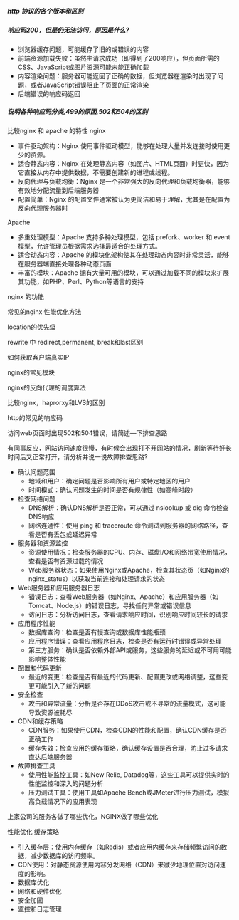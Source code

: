 ##### http 协议的各个版本和区别

#####  响应码200，但是仍无法访问，原因是什么?
* 浏览器缓存问题，可能缓存了旧的或错误的内容
* 前端资源加载失败：虽然主请求成功（即得到了200响应），但页面所需的CSS、JavaScript或图片资源可能未能正确加载
* 内容渲染问题：服务器可能返回了正确的数据，但浏览器在渲染时出现了问题，或者JavaScript错误阻止了页面的正常渲染
* 后端错误的响应码返回

##### 说明各种响应码分类,499的原因,502和504的区别

比较nginx 和 apache 的特性
    nginx
  * 事件驱动架构：Nginx 使用事件驱动模型，能够在处理大量并发连接时使用更少的资源。
  * 适合静态内容：Nginx 在处理静态内容（如图片、HTML页面）时更快，因为它直接从内存中提供数据，不需要创建新的进程或线程。
  * 反向代理与负载均衡：Nginx 是一个非常强大的反向代理和负载均衡器，能够有效地分配流量到后端服务器
  * 配置简单：Nginx 的配置文件通常被认为更简洁和易于理解，尤其是在配置为反向代理服务器时

Apache
  * 多重处理模型：Apache 支持多种处理模型，包括 prefork、worker 和 event 模型，允许管理员根据需求选择最适合的处理方式。
  * 适合动态内容：Apache 的模块化架构使其在处理动态内容时非常灵活，能够在服务器端直接处理各种动态页面
  * 丰富的模块：Apache 拥有大量可用的模块，可以通过加载不同的模块来扩展其功能，如PHP、Perl、Python等语言的支持

nginx 的功能

常见的nginx 性能优化方法

location的优先级

rewrite 中 redirect,permanent, break和last区别

如何获取客户端真实IP

nginx的常见模块

nginx的反向代理的调度算法

比较nginx，haprorxy和LVS的区别

http的常见的响应码

访问web页面时出现502和504错误，请简述—下排查思路

有同事反应，网站访问速度很慢，有时候会出现打不开网站的情况，刷新等待好长时间后又正常打开，请分析并说一说故障排查思路?

* 确认问题范围
  * 地域和用户：确定问题是否影响所有用户或特定地区的用户
  * 时间模式：确认问题发生的时间是否有规律性（如高峰时段）
* 检查网络问题
  * DNS解析：确认DNS解析是否正常，可以通过 nslookup 或 dig 命令检查DNS响应
  * 网络连通性：使用 ping 和 traceroute 命令测试到服务器的网络路径，查看是否有丢包或延迟异常
* 服务器和资源监控
  * 资源使用情况：检查服务器的CPU、内存、磁盘I/O和网络带宽使用情况，查看是否有资源过载的情况
  * Web服务器状态：如果使用Nginx或Apache，检查其状态页（如Nginx的 nginx_status）以获取当前连接和处理请求的状态
* Web服务器和应用服务器日志
  * 错误日志：查看Web服务器（如Nginx、Apache）和应用服务器（如Tomcat、Node.js）的错误日志，寻找任何异常或错误信息
  * 访问日志：分析访问日志，查看请求响应时间，识别响应时间较长的请求
* 应用程序性能
  * 数据库查询：检查是否有慢查询或数据库性能瓶颈
  * 应用程序错误：查看应用程序日志，检查是否有运行时错误或异常处理
  * 第三方服务：确认是否依赖外部API或服务，这些服务的延迟或不可用可能影响整体性能
* 配置和代码更新
  * 最近的变更：检查是否有最近的代码更新、配置更改或网络调整，这些变更可能引入了新的问题
* 安全检查
  * 攻击和异常流量：分析是否存在DDoS攻击或不寻常的流量模式，这可能导致资源被耗尽
* CDN和缓存策略
  * CDN服务：如果使用CDN，检查CDN的性能和配置，确认CDN缓存是否正确工作
  * 缓存失效：检查应用的缓存策略，确认缓存设置是否合理，防止过多请求直达后端服务器
* 故障排查工具
  * 使用性能监控工具：如New Relic, Datadog等，这些工具可以提供实时的性能监控和深入的问题分析
  * 压力测试工具：使用工具如Apache Bench或JMeter进行压力测试，模拟高负载情况下的应用表现

上家公司的服务各做了哪些优化，NGINX做了哪些优化

性能优化
缓存策略
  * 引入缓存层：使用内存缓存（如Redis）或者应用内缓存来存储频繁访问的数据，减少数据库的访问频率。
  * CDN使用：对静态资源使用内容分发网络（CDN）来减少地理位置对访问速度的影响。
* 数据库优化
* 网络和硬件优化
* 安全加固
* 监控和日志管理
